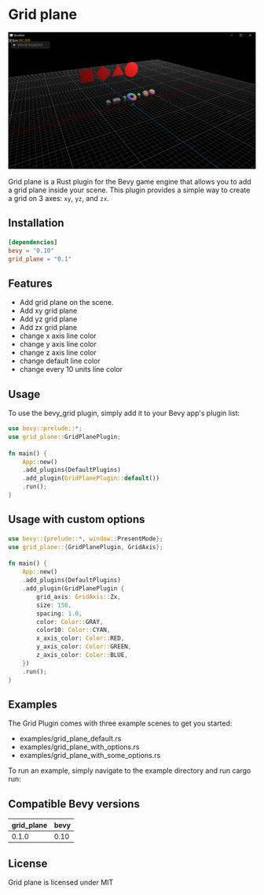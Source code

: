 # Grid plane

![This is an image](screenshots/1.png)

Grid plane is a Rust plugin for the Bevy game engine that allows you to add a grid plane inside your scene. This plugin provides a simple way to create a grid on 3 axes: `xy`, `yz`, and `zx`.

## Installation
```toml
[dependencies]
bevy = "0.10"
grid_plane = "0.1"
```


## Features
- Add grid plane on the scene.
- Add xy grid plane
- Add yz grid plane
- Add zx grid plane
- change x axis line color 
- change y axis line color 
- change z axis line color
- change default line color
- change every 10 units line color

## Usage
To use the bevy_grid plugin, simply add it to your Bevy app's plugin list:

```rust
use bevy::prelude::*;
use grid_plane::GridPlanePlugin;

fn main() {
    App::new()
    .add_plugins(DefaultPlugins)
    .add_plugin(GridPlanePlugin::default())
    .run();
}
```


## Usage with custom options

```rust
use bevy::{prelude::*, window::PresentMode};
use grid_plane::{GridPlanePlugin, GridAxis};

fn main() {
    App::new()
    .add_plugins(DefaultPlugins)
    .add_plugin(GridPlanePlugin { 
        grid_axis: GridAxis::Zx,
        size: 150,
        spacing: 1.0,
        color: Color::GRAY,
        color10: Color::CYAN,
        x_axis_color: Color::RED,
        y_axis_color: Color::GREEN,
        z_axis_color: Color::BLUE,
    })
    .run();
}
```


## Examples
The Grid Plugin comes with three example scenes to get you started:
- examples/grid_plane_default.rs
- examples/grid_plane_with_options.rs
- examples/grid_plane_with_some_options.rs

To run an example, simply navigate to the example directory and run cargo run:


## Compatible Bevy versions

| grid_plane | bevy |
| ---------- | ---- |
| 0.1.0      | 0.10 |


## License

Grid plane is licensed under MIT

